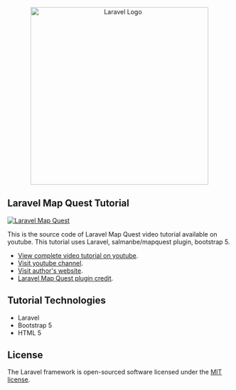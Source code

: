 <p align="center"><a href="https://laravel.com" target="_blank"><img src="https://raw.githubusercontent.com/laravel/art/master/logo-lockup/5%20SVG/2%20CMYK/1%20Full%20Color/laravel-logolockup-cmyk-red.svg" width="400" alt="Laravel Logo"></a></p>

## Laravel Map Quest Tutorial

[![Laravel Map Quest](https://img.youtube.com/vi/hirKLcEJ1U4/0.jpg)](https://www.youtube.com/watch?v=hirKLcEJ1U4)

This is the source code of Laravel Map Quest video tutorial available on youtube. This tutorial uses Laravel, salmanbe/mapquest plugin, bootstrap 5.

- [View complete video tutorial on youtube](https://www.youtube.com/watch?v=hirKLcEJ1U4).
- [Visit youtube channel](https://www.youtube.com/@SCTechStudio).
- [Visit author's website](https://www.salman.be).
- [Laravel Map Quest plugin credit](https://github.com/salmanbe/mapquest).

## Tutorial Technologies

- Laravel
- Bootstrap 5
- HTML 5

## License

The Laravel framework is open-sourced software licensed under the [MIT license](https://opensource.org/licenses/MIT).
